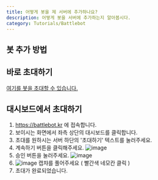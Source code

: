 ```yaml
---
title: 어떻게 봇을 제 서버에 추가하나요?
description: 어떻게 봇을 서버에 추가하는지 알아봅시다.
category: Tutorials/Battlebot
---
```


## 봇 추가 방법
## 바로 초대하기
[여기를 봇을 초대할 수 있습니다.](https://discord.com/oauth2/authorize?client_id=928523914890608671&permissions=8&scope=bot%20applications.commands, "봇 초대하기")
## 대시보드에서 초대하기
1. https://battlebot.kr 에 접속합니다.
2. 보이시는 화면에서 좌측 상단의 대시보드를 클릭합니다.
3. 초대를 원하시는 서버 하단의 '초대하기' 텍스트를 눌러주세요.
4. 계속하기 버튼을 클릭해주세요.
![image](https://media.discordapp.net/attachments/992657088780181534/992657954492915812/how_to_invite2.png?width=400&height=701)
5. 승인 버튼을 눌러주세요.
![image](https://media.discordapp.net/attachments/992657088780181534/992658674449403914/how_to_invite3.png?width=398&height=701) 
6. ![image](https://cdn.discordapp.com/attachments/992657088780181534/992659513599598592/how_to_invite4.png)
캡챠를 풀어주세요 ( 빨간색 네모칸 클릭 )
7. 초대가 완료되었습니다.
